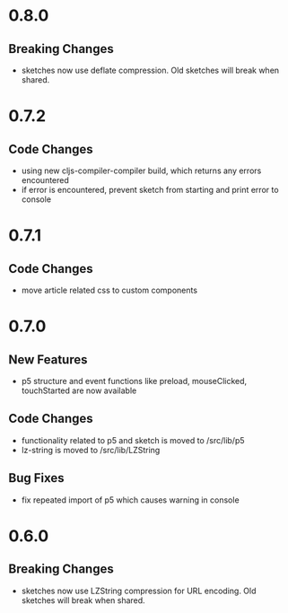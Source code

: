 # 0.8.0
## Breaking Changes
- sketches now use deflate compression. Old sketches will break when shared.

# 0.7.2
## Code Changes
- using new cljs-compiler-compiler build, which returns any errors encountered
- if error is encountered, prevent sketch from starting and print error to console

# 0.7.1
## Code Changes
- move article related css to custom components
 
# 0.7.0
## New Features
- p5 structure and event functions like preload, mouseClicked, touchStarted are now available
## Code Changes
- functionality related to p5 and sketch is moved to /src/lib/p5
- lz-string is moved to /src/lib/LZString
## Bug Fixes
- fix repeated import of p5 which causes warning in console

# 0.6.0
## Breaking Changes
- sketches now use LZString compression for URL encoding. Old sketches will break when shared. 
